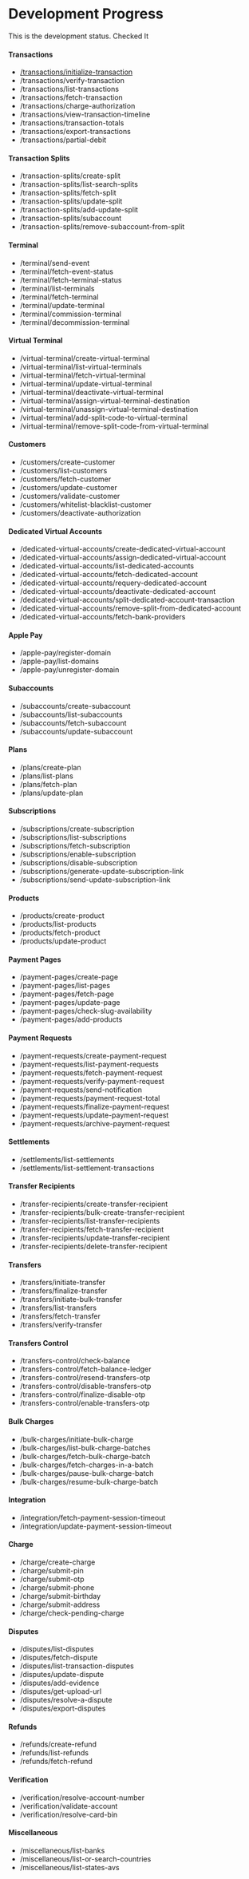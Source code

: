 # Development Progress

This is the development status. Checked It


#### Transactions <Badge type="warning" text="planned" />
- [/transactions/initialize-transaction](/transactions/initialize-transaction) <Badge type="tip" text="beta" />
- /transactions/verify-transaction <Badge type="warning" text="planned" />
- /transactions/list-transactions <Badge type="warning" text="planned" />
- /transactions/fetch-transaction <Badge type="warning" text="planned" />
- /transactions/charge-authorization <Badge type="warning" text="planned" />
- /transactions/view-transaction-timeline <Badge type="warning" text="planned" />
- /transactions/transaction-totals <Badge type="warning" text="planned" />
- /transactions/export-transactions <Badge type="warning" text="planned" />
- /transactions/partial-debit <Badge type="warning" text="planned" />

#### Transaction Splits <Badge type="warning" text="planned" />
- /transaction-splits/create-split <Badge type="warning" text="planned" />
- /transaction-splits/list-search-splits <Badge type="warning" text="planned" />
- /transaction-splits/fetch-split <Badge type="warning" text="planned" />
- /transaction-splits/update-split <Badge type="warning" text="planned" />
- /transaction-splits/add-update-split <Badge type="warning" text="planned" />
- /transaction-splits/subaccount <Badge type="warning" text="planned" />
- /transaction-splits/remove-subaccount-from-split <Badge type="warning" text="planned" />

#### Terminal <Badge type="warning" text="planned" />
- /terminal/send-event <Badge type="warning" text="planned" />
- /terminal/fetch-event-status <Badge type="warning" text="planned" />
- /terminal/fetch-terminal-status <Badge type="warning" text="planned" />
- /terminal/list-terminals <Badge type="warning" text="planned" />
- /terminal/fetch-terminal <Badge type="warning" text="planned" />
- /terminal/update-terminal <Badge type="warning" text="planned" />
- /terminal/commission-terminal <Badge type="warning" text="planned" />
- /terminal/decommission-terminal <Badge type="warning" text="planned" />

#### Virtual Terminal <Badge type="warning" text="planned" />
- /virtual-terminal/create-virtual-terminal <Badge type="warning" text="planned" />
- /virtual-terminal/list-virtual-terminals <Badge type="warning" text="planned" />
- /virtual-terminal/fetch-virtual-terminal <Badge type="warning" text="planned" />
- /virtual-terminal/update-virtual-terminal <Badge type="warning" text="planned" />
- /virtual-terminal/deactivate-virtual-terminal <Badge type="warning" text="planned" />
- /virtual-terminal/assign-virtual-terminal-destination <Badge type="warning" text="planned" />
- /virtual-terminal/unassign-virtual-terminal-destination <Badge type="warning" text="planned" />
- /virtual-terminal/add-split-code-to-virtual-terminal <Badge type="warning" text="planned" />
- /virtual-terminal/remove-split-code-from-virtual-terminal <Badge type="warning" text="planned" />

#### Customers <Badge type="warning" text="planned" />
- /customers/create-customer <Badge type="warning" text="planned" />
- /customers/list-customers <Badge type="warning" text="planned" />
- /customers/fetch-customer <Badge type="warning" text="planned" />
- /customers/update-customer <Badge type="warning" text="planned" />
- /customers/validate-customer <Badge type="warning" text="planned" />
- /customers/whitelist-blacklist-customer <Badge type="warning" text="planned" />
- /customers/deactivate-authorization <Badge type="warning" text="planned" />

#### Dedicated Virtual Accounts <Badge type="warning" text="planned" />
- /dedicated-virtual-accounts/create-dedicated-virtual-account <Badge type="warning" text="planned" />
- /dedicated-virtual-accounts/assign-dedicated-virtual-account <Badge type="warning" text="planned" />
- /dedicated-virtual-accounts/list-dedicated-accounts <Badge type="warning" text="planned" />
- /dedicated-virtual-accounts/fetch-dedicated-account <Badge type="warning" text="planned" />
- /dedicated-virtual-accounts/requery-dedicated-account <Badge type="warning" text="planned" />
- /dedicated-virtual-accounts/deactivate-dedicated-account <Badge type="warning" text="planned" />
- /dedicated-virtual-accounts/split-dedicated-account-transaction <Badge type="warning" text="planned" />
- /dedicated-virtual-accounts/remove-split-from-dedicated-account <Badge type="warning" text="planned" />
- /dedicated-virtual-accounts/fetch-bank-providers <Badge type="warning" text="planned" />

#### Apple Pay <Badge type="warning" text="planned" />
- /apple-pay/register-domain <Badge type="warning" text="planned" />
- /apple-pay/list-domains <Badge type="warning" text="planned" />
- /apple-pay/unregister-domain <Badge type="warning" text="planned" />

#### Subaccounts <Badge type="warning" text="planned" />
- /subaccounts/create-subaccount <Badge type="warning" text="planned" />
- /subaccounts/list-subaccounts <Badge type="warning" text="planned" />
- /subaccounts/fetch-subaccount <Badge type="warning" text="planned" />
- /subaccounts/update-subaccount <Badge type="warning" text="planned" />

#### Plans <Badge type="warning" text="planned" />
- /plans/create-plan <Badge type="warning" text="planned" />
- /plans/list-plans <Badge type="warning" text="planned" />
- /plans/fetch-plan <Badge type="warning" text="planned" />
- /plans/update-plan <Badge type="warning" text="planned" />

#### Subscriptions <Badge type="warning" text="planned" />
- /subscriptions/create-subscription <Badge type="warning" text="planned" />
- /subscriptions/list-subscriptions <Badge type="warning" text="planned" />
- /subscriptions/fetch-subscription <Badge type="warning" text="planned" />
- /subscriptions/enable-subscription <Badge type="warning" text="planned" />
- /subscriptions/disable-subscription <Badge type="warning" text="planned" />
- /subscriptions/generate-update-subscription-link <Badge type="warning" text="planned" />
- /subscriptions/send-update-subscription-link <Badge type="warning" text="planned" />

#### Products <Badge type="warning" text="planned" />
- /products/create-product <Badge type="warning" text="planned" />
- /products/list-products <Badge type="warning" text="planned" />
- /products/fetch-product <Badge type="warning" text="planned" />
- /products/update-product <Badge type="warning" text="planned" />

#### Payment Pages <Badge type="warning" text="planned" />
- /payment-pages/create-page <Badge type="warning" text="planned" />
- /payment-pages/list-pages <Badge type="warning" text="planned" />
- /payment-pages/fetch-page <Badge type="warning" text="planned" />
- /payment-pages/update-page <Badge type="warning" text="planned" />
- /payment-pages/check-slug-availability <Badge type="warning" text="planned" />
- /payment-pages/add-products <Badge type="warning" text="planned" />

#### Payment Requests <Badge type="warning" text="planned" />
- /payment-requests/create-payment-request <Badge type="warning" text="planned" />
- /payment-requests/list-payment-requests <Badge type="warning" text="planned" />
- /payment-requests/fetch-payment-request <Badge type="warning" text="planned" />
- /payment-requests/verify-payment-request <Badge type="warning" text="planned" />
- /payment-requests/send-notification <Badge type="warning" text="planned" />
- /payment-requests/payment-request-total <Badge type="warning" text="planned" />
- /payment-requests/finalize-payment-request <Badge type="warning" text="planned" />
- /payment-requests/update-payment-request <Badge type="warning" text="planned" />
- /payment-requests/archive-payment-request <Badge type="warning" text="planned" />

#### Settlements <Badge type="warning" text="planned" />
- /settlements/list-settlements <Badge type="warning" text="planned" />
- /settlements/list-settlement-transactions <Badge type="warning" text="planned" />

#### Transfer Recipients <Badge type="warning" text="planned" />
- /transfer-recipients/create-transfer-recipient <Badge type="warning" text="planned" />
- /transfer-recipients/bulk-create-transfer-recipient <Badge type="warning" text="planned" />
- /transfer-recipients/list-transfer-recipients <Badge type="warning" text="planned" />
- /transfer-recipients/fetch-transfer-recipient <Badge type="warning" text="planned" />
- /transfer-recipients/update-transfer-recipient <Badge type="warning" text="planned" />
- /transfer-recipients/delete-transfer-recipient <Badge type="warning" text="planned" />

#### Transfers <Badge type="warning" text="planned" />
- /transfers/initiate-transfer <Badge type="warning" text="planned" />
- /transfers/finalize-transfer <Badge type="warning" text="planned" />
- /transfers/initiate-bulk-transfer <Badge type="warning" text="planned" />
- /transfers/list-transfers <Badge type="warning" text="planned" />
- /transfers/fetch-transfer <Badge type="warning" text="planned" />
- /transfers/verify-transfer <Badge type="warning" text="planned" />

#### Transfers Control <Badge type="warning" text="planned" />
- /transfers-control/check-balance <Badge type="warning" text="planned" />
- /transfers-control/fetch-balance-ledger <Badge type="warning" text="planned" />
- /transfers-control/resend-transfers-otp <Badge type="warning" text="planned" />
- /transfers-control/disable-transfers-otp <Badge type="warning" text="planned" />
- /transfers-control/finalize-disable-otp <Badge type="warning" text="planned" />
- /transfers-control/enable-transfers-otp <Badge type="warning" text="planned" />

#### Bulk Charges <Badge type="warning" text="planned" />
- /bulk-charges/initiate-bulk-charge <Badge type="warning" text="planned" />
- /bulk-charges/list-bulk-charge-batches <Badge type="warning" text="planned" />
- /bulk-charges/fetch-bulk-charge-batch <Badge type="warning" text="planned" />
- /bulk-charges/fetch-charges-in-a-batch <Badge type="warning" text="planned" />
- /bulk-charges/pause-bulk-charge-batch <Badge type="warning" text="planned" />
- /bulk-charges/resume-bulk-charge-batch <Badge type="warning" text="planned" />

#### Integration <Badge type="warning" text="planned" />
- /integration/fetch-payment-session-timeout <Badge type="warning" text="planned" />
- /integration/update-payment-session-timeout <Badge type="warning" text="planned" />

#### Charge <Badge type="warning" text="planned" />
- /charge/create-charge <Badge type="warning" text="planned" />
- /charge/submit-pin <Badge type="warning" text="planned" />
- /charge/submit-otp <Badge type="warning" text="planned" />
- /charge/submit-phone <Badge type="warning" text="planned" />
- /charge/submit-birthday <Badge type="warning" text="planned" />
- /charge/submit-address <Badge type="warning" text="planned" />
- /charge/check-pending-charge <Badge type="warning" text="planned" />

#### Disputes <Badge type="warning" text="planned" />
- /disputes/list-disputes <Badge type="warning" text="planned" />
- /disputes/fetch-dispute <Badge type="warning" text="planned" />
- /disputes/list-transaction-disputes <Badge type="warning" text="planned" />
- /disputes/update-dispute <Badge type="warning" text="planned" />
- /disputes/add-evidence <Badge type="warning" text="planned" />
- /disputes/get-upload-url <Badge type="warning" text="planned" />
- /disputes/resolve-a-dispute <Badge type="warning" text="planned" />
- /disputes/export-disputes <Badge type="warning" text="planned" />

#### Refunds <Badge type="warning" text="planned" />
- /refunds/create-refund <Badge type="warning" text="planned" />
- /refunds/list-refunds <Badge type="warning" text="planned" />
- /refunds/fetch-refund <Badge type="warning" text="planned" />

#### Verification <Badge type="warning" text="planned" />
- /verification/resolve-account-number <Badge type="warning" text="planned" />
- /verification/validate-account <Badge type="warning" text="planned" />
- /verification/resolve-card-bin <Badge type="warning" text="planned" />

#### Miscellaneous <Badge type="warning" text="planned" />
- /miscellaneous/list-banks <Badge type="warning" text="planned" />
- /miscellaneous/list-or-search-countries <Badge type="warning" text="planned" />
- /miscellaneous/list-states-avs <Badge type="warning" text="planned" />
